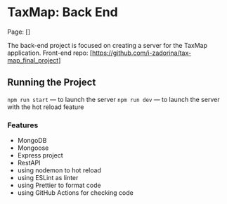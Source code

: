 # TaxMap: Back End

Page: []

The back-end project is focused on creating a server for the TaxMap application.
Front-end repo: [https://github.com/i-zadorina/tax-map_final_project]

## Running the Project

`npm run start` — to launch the server
`npm run dev` — to launch the server with the hot reload feature

### Features

- MongoDB
- Mongoose
- Express project
- RestAPI
- using nodemon to hot reload
- using ESLint as linter
- using Prettier to format code
- using GitHub Actions for checking code

